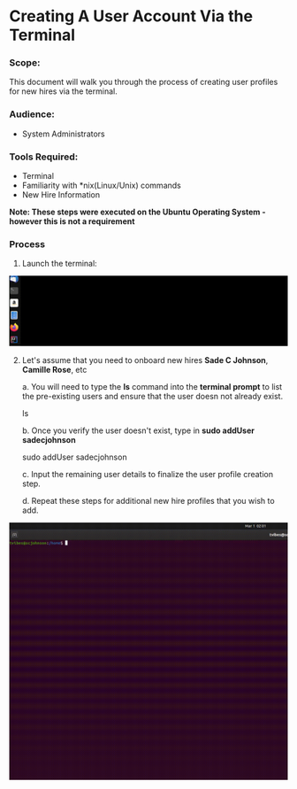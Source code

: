 # Creating A User Account Via the Terminal

### Scope:
This document will walk you through the process of creating user profiles for new hires via the terminal.

### Audience:
* System Administrators 

### Tools Required:
* Terminal
* Familiarity with *nix(Linux/Unix) commands 
* New Hire Information


**Note: These steps were executed on the Ubuntu Operating System - however this is not a requirement**

### Process
1. Launch the terminal:

![Terminal Launch](/User-Accounts/resources/visual-steps/terminal-launch.gif)

2. Let's assume that you need to onboard new hires **Sade C Johnson**, **Camille Rose**, etc

   a. You will need to type the  **ls** command into the **terminal prompt** to list the pre-existing users and ensure that the user doesn not  already exist.
 
   
    ls
   
   b. Once you verify the user doesn't exist, type in **sudo addUser sadecjohnson** 
 
    
    sudo addUser sadecjohnson
    

   c. Input the remaining user details to finalize the user profile creation step.
 
   d. Repeat these steps for additional new hire profiles that you wish to add.
 
 ![User Account Creation](/User-Accounts/resources/visual-steps/account-creation-6.gif)
 
 
 
    
